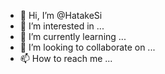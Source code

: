 - 👋 Hi, I’m @HatakeSi
- 👀 I’m interested in ...
- 🌱 I’m currently learning ...
- 💞️ I’m looking to collaborate on ...
- 📫 How to reach me ...

<!---
HatakeSi/HatakeSi is a ✨ special ✨ repository because its `README.md` (this file) appears on your GitHub profile.
You can click the Preview link to take a look at your changes.
--->

